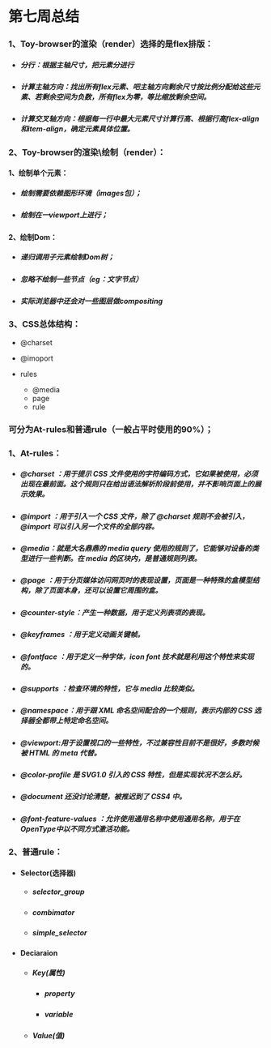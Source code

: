 # 第七周总结

### 1、Toy-browser的渲染（render）选择的是flex排版：

- ##### 分行：根据主轴尺寸，把元素分进行

- ##### 计算主轴方向：找出所有flex元素、吧主轴方向剩余尺寸按比例分配给这些元素、若剩余空间为负数，所有flex为零，等比缩放剩余空间。

- ##### 计算交叉轴方向：根据每一行中最大元素尺寸计算行高、根据行高flex-align和item-align，确定元素具体位置。

### 2、Toy-browser的渲染\绘制（render）：

#### 1、绘制单个元素：

- ##### 绘制需要依赖图形环境（images包）；

- ##### 绘制在一viewport上进行；

#### 2、绘制Dom：

- ##### 递归调用子元素绘制Dom树；

- ##### 忽略不绘制一些节点（eg：文字节点）

- ##### 实际浏览器中还会对一些图层做compositing



### 3、CSS总体结构：

- @charset

- @imoport
- rules
  - @media
  - page
  - rule

### 可分为At-rules和普通rule（一般占平时使用的90%）；

### 1、At-rules：

- ##### @charset ：用于提示 CSS 文件使用的字符编码方式，它如果被使用，必须出现在最前面。这个规则只在给出语法解析阶段前使用，并不影响页面上的展示效果。

- ##### @import ：用于引入一个 CSS 文件，除了 @charset 规则不会被引入，@import 可以引入另一个文件的全部内容。

- ##### @media：就是大名鼎鼎的 media query 使用的规则了，它能够对设备的类型进行一些判断。在 media 的区块内，是普通规则列表。

- #####  @page ：用于分页媒体访问网页时的表现设置，页面是一种特殊的盒模型结构，除了页面本身，还可以设置它周围的盒。

- ##### @counter-style：产生一种数据，用于定义列表项的表现。

- #####  @keyframes ：用于定义动画关键帧。

- ##### @fontface ：用于定义一种字体，icon font 技术就是利用这个特性来实现的。

- ##### @supports ：检查环境的特性，它与 media 比较类似。

- ##### @namespace：用于跟 XML 命名空间配合的一个规则，表示内部的 CSS 选择器全都带上特定命名空间。

- ##### @viewport:用于设置视口的一些特性，不过兼容性目前不是很好，多数时候被 HTML 的 meta 代替。

- ##### @color-profile 是 SVG1.0 引入的 CSS 特性，但是实现状况不怎么好。

- ##### @document 还没讨论清楚，被推迟到了 CSS4 中。

- ##### @font-feature-values ：允许使用通用名称中使用通用名称，用于在OpenType中以不同方式激活功能。

### 2、普通rule：

- #### Selector(选择器)

  - ##### selector_group

  - ##### combimator

  - ##### simple_selector

- #### Deciaraion

  - ##### Key(属性)

    - ##### property

    - ##### variable

  - ##### Value(值)